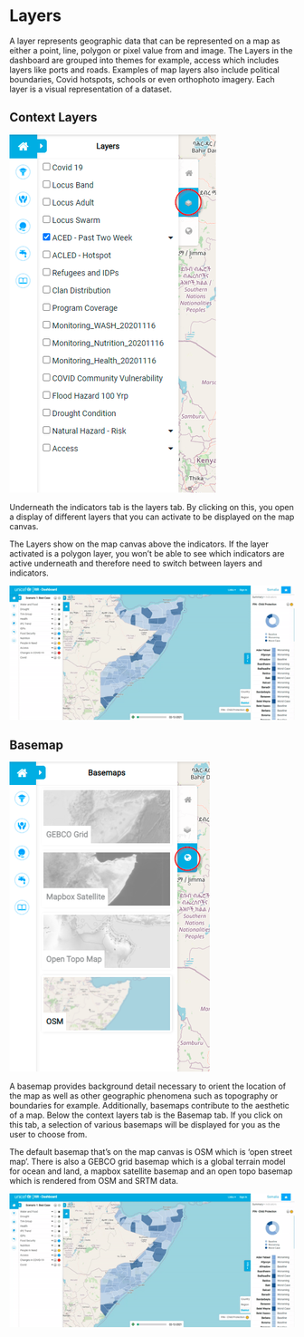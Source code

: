# Layers

A layer represents geographic data that can be represented on a map as either a point, line, polygon or pixel value from and image. 
The Layers in the dashboard are grouped into themes for example, access which includes layers like ports and roads. 
Examples of map layers also include political boundaries, Covid hotspots, schools or even orthophoto imagery. 
Each layer is a visual representation of a dataset.

## Context Layers
![Context Layers Tab](img/context-layers-tab.png "Context Layers Tab")

Underneath the indicators tab is the layers tab. 
By clicking on this, you open a display of different layers that you can activate to be displayed on the map canvas.

The Layers show on the map canvas above the indicators. 
If the layer activated is a polygon layer, you won’t be able to see which indicators are active underneath and therefore need to switch between layers and indicators.

![Context Layers](img/context-layers.gif "Context Layers")

## Basemap
![Basemap Tab ](img/basemap-tab.png "Basemap Tab")

A basemap provides background detail necessary to orient the location of the map as well as other geographic phenomena such as topography or boundaries for example. 
Additionally, basemaps contribute to the aesthetic of a map. 
Below the context layers tab is the Basemap tab. 
If you click on this tab, a selection of various basemaps will be displayed for you as the user to choose from.

The default basemap that’s on the map canvas is OSM which is ‘open street map’. 
There is also a GEBCO grid basemap which is a global terrain model for ocean and land, a mapbox satellite basemap and an open topo basemap which is rendered from OSM and SRTM data.

![Basemap ](img/basemap.gif "Basemap") 
